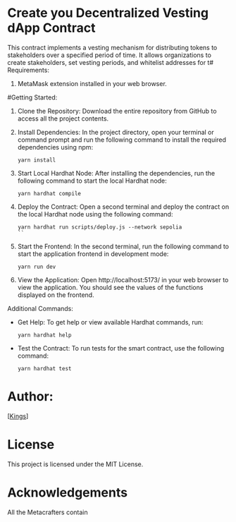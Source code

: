 
# Create you Decentralized Vesting dApp Contract
This contract implements a vesting mechanism for distributing tokens to stakeholders over a specified period of time. It allows organizations to create stakeholders, set vesting periods, and whitelist addresses for t# Requirements:
1. MetaMask extension installed in your web browser.

#Getting Started:

1. Clone the Repository:
   Download the entire repository from GitHub to access all the project contents.

2. Install Dependencies:
   In the project directory, open your terminal or command prompt and run the following command to install the required dependencies using npm:

   ```shell
   yarn install
   ```

3. Start Local Hardhat Node:
   After installing the dependencies, run the following command to start the local Hardhat node:

   ```
   yarn hardhat compile
   ```

4. Deploy the Contract:
   Open a second terminal and deploy the contract on the local Hardhat node using the following command:

   ```
   yarn hardhat run scripts/deploy.js --network sepolia
   ``

5. Start the Frontend:
   In the second terminal, run the following command to start the application frontend in development mode:

   ```
   yarn run dev
   ```

6. View the Application:
   Open  http://localhost:5173/ in your web browser to view the application. You should see the values of the functions displayed on the frontend.

Additional Commands:

- Get Help: To get help or view available Hardhat commands, run:

  ```
  yarn hardhat help
  ```

- Test the Contract: To run tests for the smart contract, use the following command:

  ```
  yarn hardhat test
  ```

# Author:
[[Kings](https://github.com/mastkings)] 

# License
This project is licensed under the MIT License.

# Acknowledgements
All the Metacrafters contain